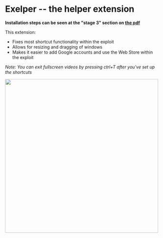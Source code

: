 # Exelper -- the helper extension 
**Installation steps can be seen at the "stage 3" section on [the pdf](https://github.com/username-pass/exelper/blob/e7527fbbeac51dddd4baf7097b1717f0b6a8e4d0/files/skiovox.pdf)**

This extension:

- Fixes most shortcut functionality within the exploit
- Allows for resizing and dragging of windows
- Makes it easier to add Google accounts and use the Web Store within the exploit

*Note: You can exit fullscreen videos by pressing ctrl+T after you've set up the shortcuts*

<img src="https://github.com/username-pass/exelper/assets/144500273/8a5ed73f-e3db-4944-b271-c47cd8b71233" width="500">
